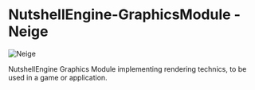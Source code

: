 # NutshellEngine-GraphicsModule - Neige
![Neige](https://i.imgur.com/KtzmmsC.png)

NutshellEngine Graphics Module implementing rendering technics, to be used in a game or application.